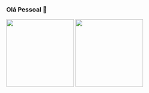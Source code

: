 ### Olá Pessoal 👋

<div class="scores">
  <img height="180em" src="https://github-readme-stats.vercel.app/api?username=mardevs&show_icons=true&theme=radical&title_color=#66D37E">
  <img height="180em" src="https://github-readme-stats.vercel.app/api/top-langs/?username=markdevs&layout=compact&theme=radical&title_color=#66D37E">
</div>


<!--
Here are some ideas to get you started:

- 🔭 I’m currently working on ...
- 🌱 I’m currently learning ...
- 👯 I’m looking to collaborate on ...
- 🤔 I’m looking for help with ...
- 💬 Ask me about ...
- 📫 How to reach me: ...
- 😄 Pronouns: ...
- ⚡ Fun fact: ...
-->

